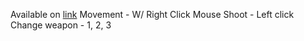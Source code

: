 Available on [link](https://01ghost13.github.io/asteroids-game-page/)
Movement - W/ Right Click Mouse
Shoot - Left click
Change weapon - 1, 2, 3
